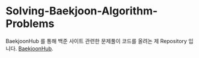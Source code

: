 # Solving-Baekjoon-Algorithm-Problems
BaekjoonHub 를 통해 백준 사이트 관련한 문제풀이 코드를 올려논 제  Repository 입니다.  [BaekjoonHub](https://github.com/BaekjoonHub/BaekjoonHub).
